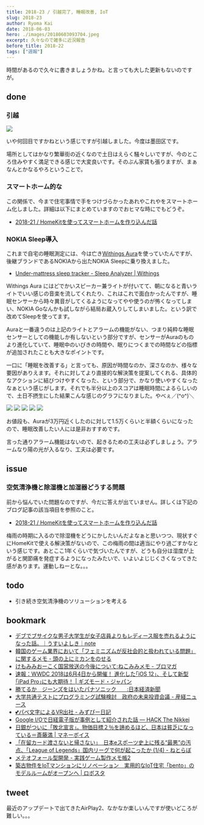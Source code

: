 ```yaml
---
title: 2018-23 / 引越完了, 睡眠改善, IoT
slug: 2018-23
author: Ryoma Kai
date: 2018-06-03
hero: ./images/20180603093704.jpeg
excerpt: 久々なので雑多に近況報告
before_title: 2018-22
tags: ["週報"]
---
```


時間があるので久々に書きましょうかね。と言っても大した更新もないのですが。

done
----

###  引越

![](./images/20180603092516.jpeg)

いや何回目ですかねという感じですが引越しました。今度は墨田区です。

場所としてはかなり繁華街の近くなので土日はえらく騒々しいですが、今のところ住みやすく満足できる感じで大変良いです。そのぶん家賃も張りますが、まぁなんとかなるやろということで。

###  スマートホーム的な

この関係で、今まで住宅事情で手をつけづらかったあれやこれやをスマートホーム化しました。詳細は以下にまとめていますのでおヒマな時にでもどうぞ。

- [2018-21 / HomeKitを使ってスマートホームを作り込んだ話](./2018-21)

###  NOKIA Sleep導入

これまで自宅の睡眠測定には、今は亡き[Withings Aura](https://kaden.watch.impress.co.jp/img/kdw/docs/1017/104/html/aura_24.jpg.html)を使っていたんですが、後継ブランドであるNOKIAから出たNOKIA Sleepに乗り換えました。

- [Under-mattress sleep tracker - Sleep Analyzer | Withings](https://www.withings.com/jp/ja/sleep-analyzer)

Withings Aura にはどでかいスピーカー兼ライトが付いてて、朝になると青いライトでいい感じの音楽を流してくれたり、これはこれで面白かったんですが、睡眠センサーから時々異音がしてくるようになってやや使うのが怖くなってしまい、NOKIA Goなんかも試しながら結局お蔵入りしてしまいました。という訳で改めてSleepを使ってます。

Auraと一番違うのは上記のライトとアラームの機能がない、つまり純粋な睡眠センサーとしての機能しか有しないという部分ですが、センサーがAuraのものより進化していて、睡眠中のいびきの時間や、眠りにつくまでの時間などの指標が追加されたことも大きなポイントです。

一口に「睡眠を改善する」と言っても、原因が時間なのか、深さなのか、様々な要因がありえます。それに対してより直接的な解決策を提案してくれる、具体的なアクションに結びつけやすくなった、という部分で、かなり使いやすくなったなぁという感じがします。それでも半分以上のスコアは睡眠時間によるらしいので、土日不摂生にした結果こんな感じのグラフになりました。やべぇ／(^o^)＼

![](./images/20180603093704.jpeg)
![](./images/20180603093718.jpeg)
![](./images/20180603095127.jpeg)
![](./images/20180603095203.jpeg)
![](./images/20180603095135.jpeg)

お値段も、Auraが3万円近くしたのに対して1.5万くらいと半額くらいになったので、睡眠改善したい人には是非おすすめです。

言った通りアラーム機能はないので、起きるための工夫は必ずしましょう。アラームなり陽の光が入るなり、工夫は必要です。

issue
----

###  空気清浄機と除湿機と加湿器どうする問題

前から悩んでいた問題なのですが、今だに答えが出ていません。詳しくは下記のブログ記事の該当項目を参照のこと。

- [2018-21 / HomeKitを使ってスマートホームを作り込んだ話](./2018-21)

梅雨の時期に入るので除湿機をどうにかしたいんだよなぁと思いつつ、現状すぐにHomeKitで使える解決策がないので、この梅雨の間は適当にやり過ごすかなという感じです。あとここ1年くらいで気づいたんですが、どうも自分は湿度が上がると関節痛を発症するようになったみたいで、いよいよじじくさくなってきた感があります。運動しねーとな。。。

todo
----

- 引き続き空気清浄機のソリューションを考える

bookmark
----

- [デブでブサイクな男子大学生が女子店員よりもレディース服を売れるようになった話。｜うすいよしき｜note](https://note.com/yeahmen/n/na54015d7c492)
- [韓国のゲーム業界において「フェミニズムが反社会的と扱われている問題」に関するメモ - 頭の上にミカンをのせる](https://www.tyoshiki.com/entry/2018/04/30/110254)
- [けもみみおーこく国営放送の今後について:ねこみみメモ - ブロマガ](http://ch.nicovideo.jp/nekomimi/blomaga/ar1514125)
- [速報：WWDC 2018は6月4日から開催！ 進化した｢iOS 12｣、そして新型｢iPad Pro｣にも大期待！ | ギズモード・ジャパン](https://www.gizmodo.jp/2018/03/wwdc-2018-revealed.html)
- [勝てるか　ジーンズをはいたパナソニック　　:日本経済新聞](https://www.nikkei.com/article/DGXMZO30057080R00C18A5000000/)
- [大学共通テストにプログラミング試験検討　政府の未来投資会議 - 産経ニュース](https://www.sankei.com/politics/news/180517/plt1805170020-n1.html)
- [💕パペ文字によるVR出社 - みずぴー日記](https://mzp.hatenablog.com/entry/2018/04/19/180456)
- [Google I/Oで日経電子版が事例として紹介された話 — HACK The Nikkei](https://hack.nikkei.com/blog/nikkei-featured-at-google-io/)
- [日銀がついに「敗北宣言」。物価目標２％を諦めるほど、日本は貧乏になっている＝斎藤満 | マネーボイス](https://www.mag2.com/p/money/457530)
- [「在留カード渡さないと帰さない」　日本eスポーツ史上に残る“最悪”の汚点、「League of Legends」国内リーグで何が起こったか (1/4) - ねとらぼ](https://nlab.itmedia.co.jp/nl/articles/1805/16/news141.html)
- [メテオフォール型開発 - 実践ゲーム製作メモ帳2](https://eiki.hatenablog.jp/entry/meteo_fall)
- [築古物件をIoTマンションにリノベーション　実用的なIoT住宅「bento」のモデルルームがオープンへ | ロボスタ](https://robotstart.info/2018/05/25/bento-iot.html)

tweet
----

最近のアップデートで出てきたAirPlay2、なかなか楽しいんですが使いどころが難しい。。。

<Tweet tweetLink="https://twitter.com/legnoh/status/1001611717837651969" align="center" />
